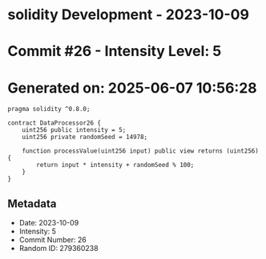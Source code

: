 ﻿# solidity Development - 2023-10-09
# Commit #26 - Intensity Level: 5
# Generated on: 2025-06-07 10:56:28
```solidity
pragma solidity ^0.8.0;

contract DataProcessor26 {
    uint256 public intensity = 5;
    uint256 private randomSeed = 14978;

    function processValue(uint256 input) public view returns (uint256) {
        return input * intensity + randomSeed % 100;
    }
}
```
## Metadata
- Date: 2023-10-09
- Intensity: 5
- Commit Number: 26
- Random ID: 279360238
